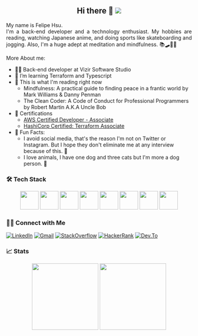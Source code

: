 <div align="center">
    <h2>Hi there 👋  
        <img src="https://visitor-badge.glitch.me/badge?page_id=hsulipe.hsulipe" />
    </h2>
    <p align="justify">
        My name is Felipe Hsu.</br>
        I'm a back-end developer and a technology enthusiast. My hobbies are reading, watching Japanese anime, and doing sports like skateboarding and jogging. 
        Also, I'm a huge adept at meditation and mindfulness. 📚🛹🏃🧘 
    </p>
</div>

More About me:
- 👨‍💼 Back-end developer at Vizir Software Studio
- 🌱 I’m learning Terraform and Typescript
- 📖 This is what I'm reading right now
    - Mindfulness: A practical guide to finding peace in a frantic world by Mark Williams & Danny Penman 
    - The Clean Coder: A Code of Conduct for Professional Programmers by Robert Martin A.K.A Uncle Bob
- 📜 Certifications
    - [AWS Certified Developer - Associate](https://www.credly.com/badges/e31fd487-5ac3-4268-8e74-5415ba61355f/public_url)
    - [HashiCorp Certified: Terraform Associate](https://www.credly.com/badges/87f5ca62-b686-4da2-8aa9-1dc63a8e2896/public_url)
- 🕺 Fun Facts:
    - I avoid social media, that's the reason I'm not on Twitter or Instagram. But I hope they don't eliminate me at any interview because of this. 🙏
    - I love animals, I have one dog and three cats but I'm more a dog person. 🐶

### 🛠 Tech Stack

<div align="center">
    <img height="50rem" src="https://cdn.jsdelivr.net/gh/devicons/devicon/icons/amazonwebservices/amazonwebservices-plain-wordmark.svg" />
    <img height="50rem" src="https://www.datocms-assets.com/2885/1620155117-brandhcterraformverticalcolorwhite.svg">
    <img height="50rem" src="https://cdn.jsdelivr.net/gh/devicons/devicon/icons/javascript/javascript-original.svg" />    
    <img height="50rem" src="https://cdn.jsdelivr.net/gh/devicons/devicon/icons/nodejs/nodejs-original.svg" />
    <img height="50rem" src="https://cdn.jsdelivr.net/gh/devicons/devicon/icons/react/react-original.svg" />
    <img height="50rem" src="https://cdn.jsdelivr.net/gh/devicons/devicon/icons/csharp/csharp-original.svg" />
    <img height="50rem" src="https://cdn.jsdelivr.net/gh/devicons/devicon/icons/dotnetcore/dotnetcore-original.svg" />
    <img height="50rem" src="https://cdn.jsdelivr.net/gh/devicons/devicon/icons/git/git-original.svg" />
</div>

### 🤝🏻 Connect with Me

[![LinkedIn](https://img.shields.io/badge/-Linkedin-0077B5?style=for-the-badge&logo=Linkedin&logoColor=white)](https://www.linkedin.com/in/felipe-hsu-2a604012b/)
[![Gmail](https://img.shields.io/badge/-Gmail-D14836?style=for-the-badge&logo=Gmail&logoColor=white)](mailto:felipe_hsu@hotmail.com)
[![StackOverflow](https://img.shields.io/badge/-StackOverflow-F48225?style=for-the-badge&logo=stackoverflow&logoColor=white)](https://stackoverflow.com/users/10719043/felipe-hsu)
[![HackerRank](https://img.shields.io/badge/-HackeRank-2EC866?style=for-the-badge&logo=hackerrank&logoColor=white)](https://www.hackerrank.com/hsufelipe)
[![Dev.To](https://img.shields.io/badge/-dev.to-0A0A0A?style=for-the-badge&logo=dev.to&logoColor=white)](https://dev.to/hsulipe)


### 📈 Stats
<p align="center">
    <img height="180rem" src="https://github-readme-stats.vercel.app/api?username=hsulipe&show_icons=true&include_all_commits=true&theme=dracula" align="center"/>
    <img height="180rem" src="https://github-readme-stats.vercel.app/api/top-langs/?username=hsulipe&layout=compact&langs_count=8&theme=dracula" align="center"/>
</p>



<!-- ![GitHub Stats](https://github-readme-stats.vercel.app/api?username=hsulipe&show_icons=true&include_all_commits=true&theme=dracula) -->
<!-- ![Top Languages](https://github-readme-stats.vercel.app/api/top-langs/?username=hsulipe&layout=compact&langs_count=8&theme=dracula) -->
